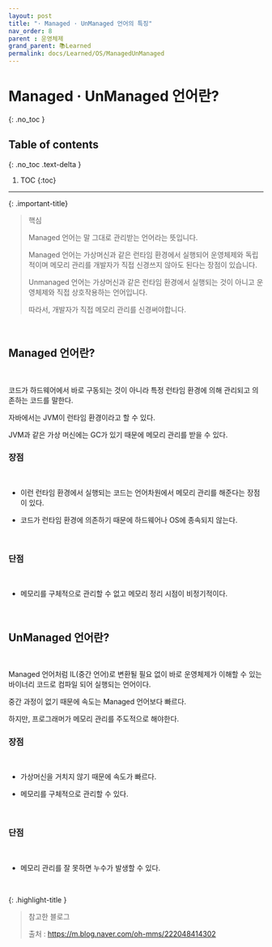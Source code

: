 ```yaml
---
layout: post
title: "· Managed · UnManaged 언어의 특징"
nav_order: 8
parent : 운영체제
grand_parent: 📚Learned
permalink: docs/Learned/OS/ManagedUnManaged
---
```


# Managed · UnManaged 언어란?
{: .no_toc }

## Table of contents
{: .no_toc .text-delta }

1. TOC
{:toc}

---


{: .important-title}
> 핵심
>
> Managed 언어는 말 그대로 관리받는 언어라는 뜻입니다. 
> 
> Managed 언어는 가상머신과 같은 런타임 환경에서 실행되어 운영체제와 독립적이며 메모리 관리를 개발자가 직접 신경쓰지 않아도 된다는 장점이 있습니다.
> 
> 
> Unmanaged 언어는 가상머신과 같은 런타임 환경에서 실행되는 것이 아니고 운영체제와 직접 상호작용하는 언어입니다.
> 
> 따라서, 개발자가 직접 메모리 관리를 신경써야합니다. 


<br>


## Managed 언어란?

<br>

코드가 하드웨어에서 바로 구동되는 것이 아니라 특정 런타임 환경에 의해 관리되고 의존하는 코드를 말한다.

자바에서는 JVM이 런타임 환경이라고 할 수 있다.

JVM과 같은 가상 머신에는 GC가 있기 때문에 메모리 관리를 받을 수 있다.


### 장점

<br>

- 이런 런타임 환경에서 실행되는 코드는 언어차원에서 메모리 관리를 해준다는 장점이 있다.

- 코드가 런타임 환경에 의존하기 때문에 하드웨어나 OS에 종속되지 않는다.

<br>

### 단점

<br>

- 메모리를 구체적으로 관리할 수 없고 메모리 정리 시점이 비정기적이다.


<br>

## UnManaged 언어란?

<br>

Managed 언어처럼 IL(중간 언어)로 변환될 필요 없이 바로 운영체제가 이해할 수 있는 바이너리 코드로 컴파일 되어 실행되는 언어이다.

중간 과정이 없기 때문에 속도는 Managed 언어보다 빠르다.

하지만, 프로그래머가 메모리 관리를 주도적으로 해야한다.



### 장점

<br>

- 가상머신을 거치지 않기 때문에 속도가 빠르다.

- 메모리를 구체적으로 관리할 수 있다.

<br>

### 단점

<br>

- 메모리 관리를 잘 못하면 누수가 발생할 수 있다.

<br>


{: .highlight-title }
> 참고한 블로그
>
> 출처 : https://m.blog.naver.com/oh-mms/222048414302